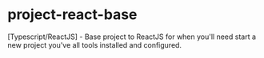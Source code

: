 # project-react-base
[Typescript/ReactJS] - Base project to ReactJS for when you'll need start a new project you've all tools installed and configured.
